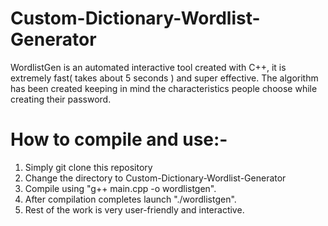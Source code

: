 # Custom-Dictionary-Wordlist-Generator
WordlistGen is an automated interactive tool created with C++, it is extremely fast( takes about 5 seconds ) and super effective. The algorithm has been created keeping in mind the characteristics people choose while creating their password. 

# How to compile and use:-
1) Simply git clone this repository
2) Change the directory to Custom-Dictionary-Wordlist-Generator
3) Compile using "g++ main.cpp -o wordlistgen".
4) After compilation completes launch "./wordlistgen".
5) Rest of the work is very user-friendly and interactive.
